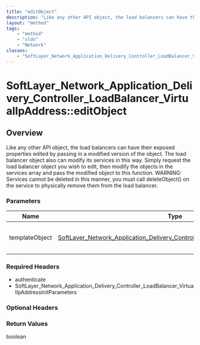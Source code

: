 ```yaml
---
title: "editObject"
description: "Like any other API object, the load balancers can have their exposed properties edited by passing in a modified version... "
layout: "method"
tags:
    - "method"
    - "sldn"
    - "Network"
classes:
    - "SoftLayer_Network_Application_Delivery_Controller_LoadBalancer_VirtualIpAddress"
---
```

# SoftLayer_Network_Application_Delivery_Controller_LoadBalancer_VirtualIpAddress::editObject
## Overview 
Like any other API object, the load balancers can have their exposed properties edited by passing in a modified version of the object.  The load balancer object also can modify its services in this way.  Simply request the load balancer object you wish to edit, then modify the objects in the services array and pass the modified object to this function.  WARNING:  Services cannot be deleted in this manner, you must call deleteObject() on the service to physically remove them from the load balancer. 

### Parameters 
|Name | Type | Description |
| --- | --- | --- |
|templateObject| <a href='/reference/datatypes/SoftLayer_Network_Application_Delivery_Controller_LoadBalancer_VirtualIpAddress'>SoftLayer_Network_Application_Delivery_Controller_LoadBalancer_VirtualIpAddress </a>| A skeleton SoftLayer_Network_Application_Delivery_Controller_LoadBalancer_VirtualIpAddress object with only the properties defined that you wish to change. Unchanged properties are left alone.|


### Required Headers
* authenticate
* SoftLayer_Network_Application_Delivery_Controller_LoadBalancer_VirtualIpAddressInitParameters

### Optional Headers

### Return Values
boolean
